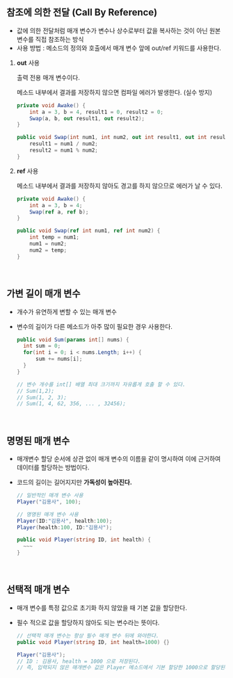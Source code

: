 ## 참조에 의한 전달 (Call By Reference)

- 값에 의한 전달처럼 매개 변수가 변수나 상수로부터 값을 복사하는 것이 아닌 원본 변수를 직접 참조하는 방식
- 사용 방법 : 메소드의 정의와 호출에서 매개 변수 앞에 out/ref 키워드를 사용한다.

1. **out** 사용
    
    출력 전용 매개 변수이다. 
    
    메소드 내부에서 결과를 저장하지 않으면 컴파일 에러가 발생한다. (실수 방지)
    
    ```csharp
    private void Awake() {
    	int a = 3, b = 4, result1 = 0, result2 = 0;
    	Swap(a, b, out result1, out result2);
    }
    
    public void Swap(int num1, int num2, out int result1, out int result2) {
    	result1 = num1 / num2;
    	result2 = num1 % num2;
    }
    ```
    
2. **ref**  사용
    
    메소드 내부에서 결과를 저장하지 않아도 경고를 하지 않으므로 에러가 날 수 있다.
    
    ```csharp
    private void Awake() {
    	int a = 3, b = 4;
    	Swap(ref a, ref b);
    }
    
    public void Swap(ref int num1, ref int num2) {
    	int temp = num1;
    	num1 = num2;
    	num2 = temp;
    }
    ```
<br>

## 가변 길이 매개 변수

- 개수가 유연하게 변할 수 있는 매개 변수
- 변수의 길이가 다른 메소드가 아주 많이 필요한 경우 사용한다.

  ```csharp
  public void Sum(params int[] nums) {
  	int sum = 0;
  	for(int i = 0; i < nums.Length; i++) {
  		sum += nums[i];
  	}
  }
  
  // 변수 개수를 int[] 배열 최대 크기까지 자유롭게 호출 할 수 있다.
  // Sum(1,2);
  // Sum(1, 2, 3);
  // Sum(1, 4, 62, 356, ... , 32456);
  ```

<br>

## 명명된 매개 변수
- 매개변수 할당 순서에 상관 없이 매개 변수의 이름을 같이 명시하여 이에 근거하여 데이터를 할당하는 방법이다.
- 코드의 길이는 길어지지만 **가독성이 높아진다.**

  ```csharp
  // 일반적인 매개 변수 사용
  Player("김용사", 100);

  // 명명된 매개 변수 사용
  Player(ID:"김용사", health:100);
  Player(health:100, ID:"김용사");

  public void Player(string ID, int health) {
    ~~~
  }
  ```

<br>

## 선택적 매개 변수
- 매개 변수를 특정 값으로 초기화 하지 않았을 때 기본 값을 할당한다.
- 필수 적으로 값을 할당하지 않아도 되는 변수라는 뜻이다.

  ```csharp
  // 선택적 매개 변수는 항상 필수 매개 변수 뒤에 와야한다.
  public void Player(string ID, int health=1000) {}

  Player("김용사");
  // ID : 김용사, health = 1000 으로 저장된다.
  // 즉, 입력되지 않은 매개변수 값은 Player 메소드에서 기본 할당한 1000으로 할당된다.
  ```
